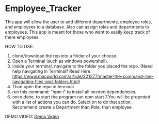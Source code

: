 # Employee_Tracker

This app will allow the user to add different departments, employee roles, and employees to a database. Also can assign roles and departments to employees. 
This app is meant for those who want to easily keep track of there employees.

HOW TO USE:

  1. clone/download the rep into a folder of your choose.
  2. Open a Terminal (such as windows powershell).
  3. Inside your terminal, navigate to the folder you placed the repo. (Need help navigating in Terminal? Read Here: https://www.macworld.com/article/221277/master-the-command-line-navigating-files-and-folders.html)
  4. Than open the repo in terminal
  5. run this command: "npm i" to install all needed dependencies.
  6. once done, to start the program run npm start
  7.You will be propmted with a list of actions you can do. Select on to do that action. Recommend create a Department than Role, than employee.
  
  
  DEMO VIDEO:
  [Demo Video](/assests/demo.mp4)
